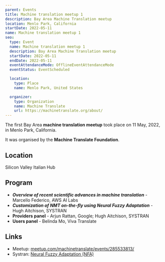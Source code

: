 ```yaml
---
parent: Events
title: Machine translation meetup 1
description: Bay Area Machine Translation meetup
location: Menlo Park, California
startDate: 2022-05-11
name: Machine translation meetup 1
seo:
  type: Event
  name: Machine translation meetup 1
  description: Bay Area Machine Translation meetup
  startDate: 2022-05-11
  endDate: 2022-05-11
  eventAttendanceMode: OfflineEventAttendanceMode
  eventStatus: EventScheduled

  location:
    type: Place
    name: Menlo Park, United States

  organizer:
    type: Organization
    name: Machine Translate
    url: https://machinetranslate.org/about/
---
```


The first Bay Area **machine translation meetup** took place on 11 May, 2022, in Menlo Park, California.

It was organised by the **Machine Translate Foundation**.

## Location

Silicon Valley Italian Hub

## Program

- ***Overview of recent scientific advances in machine translation*** - Marcello Federico, AWS AI Labs
- ***Customization of NMT on-the-fly using Neural Fuzzy Adaptation*** - Hugh Aitchison, SYSTRAN
- **Providers panel** - Arjun Rattan, Google; Hugh Aitchison, SYSTRAN
- **Users panel** - Belinda Mo, Viva Translate


## Links

- Meetup: [meetup.com/machinetranslate/events/285533813/](https://www.meetup.com/machinetranslate/events/285533813/)
- Systran: [Neural Fuzzy Adaptation (NFA)](/files/SYSTRAN-NFA-Overview_hugh.pptx)
